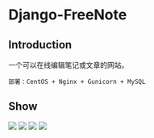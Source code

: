 # Django-FreeNote

## Introduction
一个可以在线编辑笔记或文章的网站。
```
部署：CentOS + Nginx + Gunicorn + MySQL
```

## Show

<img src="https://github.com/YuppieCC/Django-FreeNote/blob/master/show/d1.png">
<img src="https://github.com/YuppieCC/Django-FreeNote/blob/master/show/d2.png">
<img src="https://github.com/YuppieCC/Django-FreeNote/blob/master/show/d3.png">
<img src="https://github.com/YuppieCC/Django-FreeNote/blob/master/show/d4.png">

